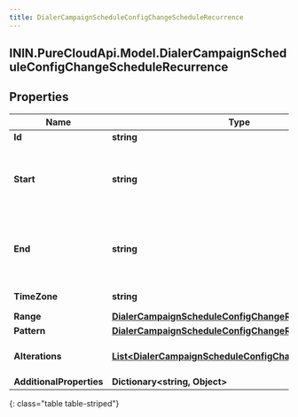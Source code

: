 ```yaml
---
title: DialerCampaignScheduleConfigChangeScheduleRecurrence
---
```

## ININ.PureCloudApi.Model.DialerCampaignScheduleConfigChangeScheduleRecurrence

## Properties

|Name | Type | Description | Notes|
|------------ | ------------- | ------------- | -------------|
| **Id** | **string** | the recurrence id | [optional] |
| **Start** | **string** | scheduled start time represented as an ISO-8601 string; for example, yyyy-MM-ddTHH:mm:ss.SSSZ | [optional] |
| **End** | **string** | scheduled end time represented as an ISO-8601 string; for example, yyyy-MM-ddTHH:mm:ss.SSSZ | [optional] |
| **TimeZone** | **string** | the timezone the recurrence will use | [optional] |
| **Range** | [**DialerCampaignScheduleConfigChangeRecurrenceRange**](DialerCampaignScheduleConfigChangeRecurrenceRange.html) |  | [optional] |
| **Pattern** | [**DialerCampaignScheduleConfigChangeRecurrencePattern**](DialerCampaignScheduleConfigChangeRecurrencePattern.html) |  | [optional] |
| **Alterations** | [**List&lt;DialerCampaignScheduleConfigChangeAlteration&gt;**](DialerCampaignScheduleConfigChangeAlteration.html) | modifications to the original recurrence schedule | [optional] |
| **AdditionalProperties** | **Dictionary&lt;string, Object&gt;** |  | [optional] |
{: class="table table-striped"}



